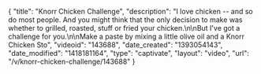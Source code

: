 {
    "title": "Knorr Chicken Challenge",
    "description": "I love chicken -- and so do most people. And you might think that the only decision to make was whether to grilled, roasted, stuff or fried your chicken.\n\nBut I've got a challenge for you.\n\nMake a paste by mixing a little olive oil and a Knorr Chicken Sto",
    "videoid": "143688",
    "date_created": "1393054143",
    "date_modified": "1418181164",
    "type": "captivate",
    "layout": "video",
    "url": "\/v\/knorr-chicken-challenge\/143688"
}